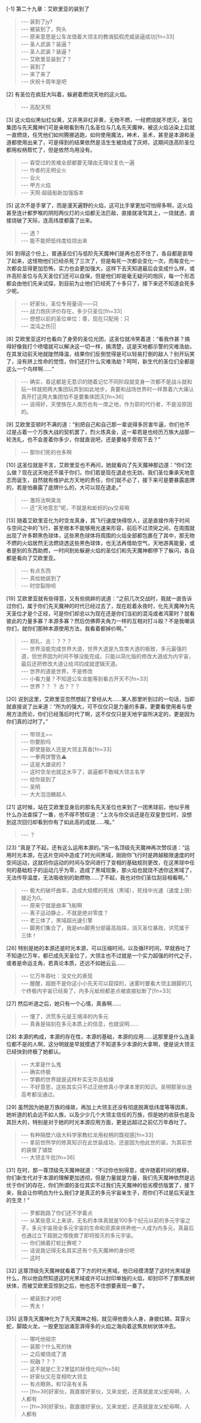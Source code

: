 
[-1] 第二十九章：艾欧里亚的装到了
>--- 装到了jy?<br>
>--- 被装到了，狗头<br>
>--- 原来意思是公车龙借着大领主的教诲狐假虎威装逼成功[fn=33]<br>
>--- 圣人武装？装逼？<br>
>--- 圣人武装？装逼？<br>
>--- 艾欧里亚装到了？<br>
>--- 装到了<br>
>--- 来了来了<br>
>--- 庆祝十周年是吧<br>

[2] 有圣位在疯狂大叫着，躲避着燃烧天地的这火焰。
>--- 高配天照<br>

[3] 这火焰似黑似红似黄，又非黑非红非黄，无物不燃，一经燃烧就不熄灭，圣位集团与先天魔神们可是亲眼看到有几名圣位与几名先天魔神，被这火焰沾染上后就一直燃烧，任凭他们如何腾挪逃跑，如何使用魔法，神术，圣术，甚至是本源和圣道都使用出来了，可是得到的结果依然是活生生被烧成了灰烬，这期间连高阶圣位都用权柄帮忙了，但是依然鸟用没有。
>--- 昋受过的苦难全部都要无理由无理论复仇一遍<br>
>--- 作者的无明业火<br>
>--- 业火<br>
>--- 甲方火焰<br>
>--- 天照·超级船新加强版本<br>

[5] 这次不是手掌了，而是漫天遍野的火焰，这可比手掌更加可怕得多啊，这火焰甚至连计都罗喉的阴阳两仪灯的火焰都无法匹敌，直接就凌驾其上，一烧就透，直接烧破了天际，连高纬度都露了出来。
>--- 透？<br>
>--- 能不能把低纬度给烧出来<br>

[6] 到得这个份上，普通圣位们与低阶先天魔神们是再也忍不住了，各自都是哀嚎了起来，这怪物他们已经杀死了三次了，但是每死一次都会变化一次，而每变化一次都会显得更加恐怖，实力也会更加强大，这样下去天知道最后会变成什么样，或许高阶圣位与先天圣位们还可以自保，但是他们却是毫无疑问的炮灰，每一个形态都会由他们先来试探，到目前为止他们已经死了十多只了，接下来还不知道会死多少呢。
>--- 好家伙，圣位专用量词——只<br>
>--- 战力炮灰评价存在，多少只圣位[fn=33]<br>
>--- 想想以前的圣位单位：尊，现在只配用：只<br>
>--- 混沌之伤|||<br>

[8] 艾欧里亚这时也看向了身旁的圣位光团，这圣位就冷笑着道：“看我作甚？搞得好像我打个喷嚏就可以解决这一切一样，搞清楚，这是天地都示警的灾难浩劫，在其发动前天地就陡然降温，结果你们反倒觉得是可以轻易打倒的敌人？别开玩笑了，没有拼上性命的觉悟，你们还打什么灾难浩劫？呵呵，新生代的圣位们全都是这么一个鸟样啊……”
>--- 确实，昋这都是无意识的随着记忆不同阶段就变身一次都不是战斗就和玩一样就把两大集团玩弄到如此地步，真要和战场世界时一样靠着六大痛认真开打这两大集团怕不是要集体团灭[fn=36]<br>
>--- 说得好，天使族在人类历也有一席之地，作为耶的代行者，不是没原因的。<br>

[9] 艾欧里亚顿时不满的道：“别把自己和自己那一辈说得多厉害牛逼，你们也不过是占着一个万族大战的契机罢了，烈火炼真金，这一辈若是也经历万族大战那一轮洗礼，也不会差着你多少，你就直说吧，还是要袖手旁观下去？”
>--- 那你们死的也多啊<br>

[10] 这圣位就是不言，艾欧里亚也不再问，她就看向了先天魔神那边道：“你们怎么做？现在这天地还不属于你们，你们若是现在退走也无妨，我们圣位秉承天地意志而诞生，自然就有维护此方天地的责任，你们就不必了，接下来可是要暴露底牌的，若是怕暴露了底牌什么的，大可以现在退走。”
>--- 激将法啊臭龙<br>
>--- 还“天地意志”呢，不就是和蚯蚓的py交易嘛<br>

[13] 随着艾欧里亚化为时空龙真身，其飞行速度快得惊人，这是直接作用于时间与空间之中的飞行，甚至根本不能够用光速来形容，前后不过须臾之间，在周围就出现了许多颗黑色球体，这些黑色球体将周围的火焰全部都包裹在了其中，那无物不燃的火焰居然无法燃烧透这些黑色球体，也无法再借助空气，天地游离能量，或者是别的东西助燃，一时间到处躲避火焰的圣位们和先天魔神都停下了躲闪，各自都是看向了艾欧里亚。
>--- 有点东西<br>
>--- 真给她装到了<br>
>--- 时空裂隙呗<br>

[19] 艾欧里亚就有些得意，又有些挑衅的说道：“之前几次交战时，我就一直告诉过你们，属于你们先天魔神的时代已经过去了，现在趁着永夜时，化先天魔神为先天圣位才是个正经，可是你们却总以为现在还是你们当初的混沌或者鸿蒙时？就看彼此的力量多寡？本源多寡？然后仿佛莽夫角力一样的互相对打斗殴？不是我嘲讽你们，就你们那种本源使用方法，我看着都掉价啊。”
>--- 郑扎、古：？？？<br>
>--- 世界没能完成世界大道，世界大道是九宫类大道的极致，多元最强的道，但世界因为时间不够没能完成，只能以简化版的修改大道成为内宇宙，最后还把修改大道让给鸿钧成就逻辑天道。<br>
>--- 世界的道是世界，不是修改<br>
>--- 小看力量？不知道公车龙能等到看古开天不[fn=33]<br>
>--- 世界？？ ？
古？？？<br>

[20] 说到这里，艾欧里亚忽然想起了曾经从大……某人那里听到过的一句话，当即就直接说了出来道：“所为的强大，可不仅仅只是力量的多寡，更要看使用者与使用方法而论，你们已经落后时代了啊，这不仅仅只是天地宇宙所决定的，更是因为你们真的过时了。”
>--- 带领主~~<br>
>--- 你要脸吗<br>
>--- 即使是敌人还是大领主真香[fn=33]<br>
>--- 一拳两饼警告⚠<br>
>--- 这是大雄说的？<br>
>--- 这时空龙也就这水平了，装逼都不敢喊大领主名字<br>
>--- 给你装到了<br>
>--- 吴明<br>
>--- 大大泡泡糖超人<br>

[21] 这时候，站在艾欧里亚身后的那名先天圣位也来到了一团黑球前，他似乎用什么办法查探了一番，也不得不赞叹道：“上次与你交谈还是在双皇登位时，没想到这次回归却看到你有了如此高的成就……唉。”
>--- ？<br>

[23] “真是了不起，还有这么运用本源的。”另一名顶级先天魔神再次赞叹道：“运用时光本源，在这片空间中造成了时光间黑域，刚刚你飞行时是跨越极限速度的时空间运动，这就将你运动的时间与空间进行了变相的基础规则更改，在这黑球中任何的基础粒子的运动几乎为零，造成了黑域现象，那火焰也就烧不透你这黑域了，无法传导温度，无法吸收别的助燃物……了不起，我也对你们圣位刮目相看啊。”
>--- 极大的破坏曲率，造成大规模的死线（黑域），死线中光速（速度上限）接近为0。<br>
>--- 原来宁就是曲率飞船啊<br>
>--- 离子运动静止，不就是绝对零度？<br>
>--- 老三体了，黑域超光速引擎<br>
>--- 脚男们集合了，我是eto脚男分部最高指挥，消灭圣位暴政，洪荒属于三体！<br>

[26] 特别是她的本源还是时光本源，可以压缩时间，以及循环时间，早就吞吐了不知道亿万年，都已成先天圣位了，大领主也不过就是一个实力超强的时代之子，或者是命运主角，若真论本质，还远不如她云云……
>--- 亿万年吞吐：没文化的表现<br>
>--- 醒醒，超脱不是你这小小先天可以窥探的，迷雾时要看大领主跟脚的几个终极内宇宙已经臭了，内多元蚯蚓都差点被直接扯断了[fn=33]<br>

[27] 然后听道之后，她只有一个心情，真香啊……
>--- 懂了，洪荒多元是王境泽的内多元<br>
>--- 真香是铭刻在多元本质上的信息，也就说明......<br>

[28] 本源的构成，本源的存在性，本源的基础，本源的应用……这那里是什么连圣位都不是的人啊，这分明就是早就摸透了不知道多少本源的大拿啊，便是说大领主已经快到终极了她都认。
>--- 大拿是什么鬼<br>
>--- 确实终极<br>
>--- 学霸的世界就是这样朴实无华且枯燥<br>
>--- 不好意思，这些其实只不过正统修真小学课本里的知识。吴明那家伙连高考都没通过。<br>

[29] 虽然因为她是万族的缘故，再加上大领主还没有彻底脱离低纬度等等因素，她听道的机会远不如人族，以及少少几个大领主信任的万族，但是她的收获也是及其巨大的，特别是对于她的时光本源应用方面，更是远超过之前亿万年吞吐了。
>--- 有种隔壁六级大科学家教红龙用权柄的既视感[fn=33]<br>
>--- 拿前世所学的修真知识在此世装成功，还是因为他此世的装，为其前世的装做了铺垫<br>
>--- 大领主牛批[fn=36]<br>

[31] 在时，那一尊顶级先天魔神就道：“不过你也别得意，或许随着时间的推移，你们新生代对于本源的理解更加透彻，但是力量就是力量，我们先天魔神依然是远优于你们的存在，你们所谓的圣位其实不过我们先天魔神的低劣模仿版罢了，接下来，我会让你明白为什么我们才是真正的多元宇宙亲生子，而你们不过是后天诞生的生灵！”
>--- 罗都跑路了你们还不学着点<br>
>--- 从某些意义上来讲，无名的本体真就是100多个纪元以前的多元宇宙之子，多元宇宙用全多元宇宙的生命和资源来供养他一人成为内多元，真最后也通过立下超脱之塔挽救了即将毁灭的多元宇宙。<br>
>--- 你们搁着打桩比赛呢？<br>
>--- 话说我记得无名其实还有个先天魔神的身份吧<br>
>--- 这时<br>

[32] 这尊顶级先天魔神就看着了下方的时光黑域，他已经摸清楚了这时光黑域是什么，所以他自然知道这时光黑域或许可以封印单独的火焰，却封印不了那焦炭树状体，而被艾欧里亚惊到之后，他也忍不住想要表现一番了。
>--- 被装到才对吧<br>
>--- 秀太！<br>

[35] 这尊先天魔神化为了先天魔神之相，就见得他兽头人身，身披红鳞，耳穿火蛇，脚踏火龙，一股更加汹涌澎湃得多的火焰之海向着这焦炭树状体冲去。
>--- 哪吒他祖宗<br>
>--- 装那个什么死的快<br>
>--- 之后被烧成了渣<br>
>--- 祝融？？？<br>
>--- 这不就是仁王2里猛的妖怪化吗[fn=58]<br>
>--- 好家伙又在变相吹大领主<br>
>--- 有点眼熟，和12巫有关系<br>
>--- [fn=39]好家伙，我直接好家伙，又来龙蛇，还真就是龙父蛇母啊，人人都有<br>
>--- [fn=39]好家伙，我直接好家伙，又来龙蛇，还真就是龙父蛇母啊，人人都有<br>

